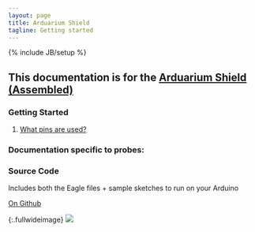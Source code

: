 ```yaml
---
layout: page
title: Arduarium Shield
tagline: Getting started
---
```

{% include JB/setup %}

## This documentation is for the [Arduarium Shield (Assembled)](http://www.practicalmaker.com/products/arduarium-shield-assembled) 
   
   
### Getting Started
1. [What pins are used?](/pinout.html)

### Documentation specific to probes:

### Source Code

Includes both the Eagle files + sample sketches to run on your Arduino

[On Github](https://github.com/PracticalMaker/Arduarium-Shield)

{:.fullwideimage}
![](https://s3.amazonaws.com/practicalmaker/Images/Arduarium_Shield/Arduarium+Ultimate+-+TOP.png)
